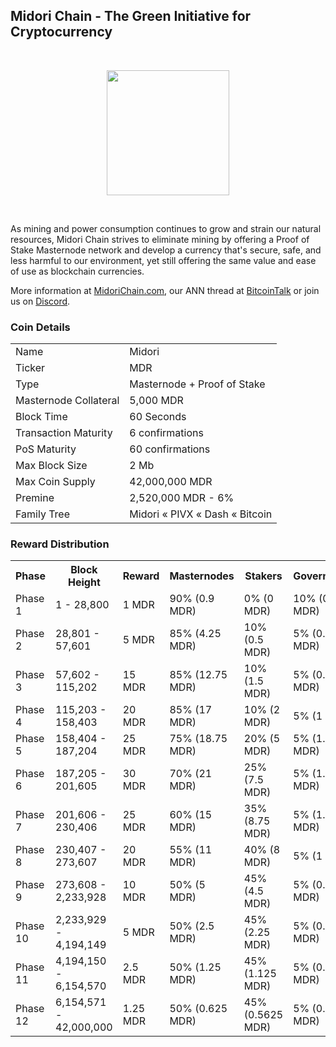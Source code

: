 ## Midori Chain - The Green Initiative for Cryptocurrency

&nbsp;
<p align="center">
  <img width="196" height="200" src="https://img1.wsimg.com/isteam/ip/22b590ac-4403-49c5-bad5-f4398da516f9/logo/71df5e1c-bd2c-4aae-bb94-f643700125b8.png/:/rs=h:200" />
</p>
&nbsp;

As mining and power consumption continues to grow and strain our natural resources, Midori Chain strives to eliminate mining by offering a Proof of Stake Masternode network and develop a currency that's secure, safe, and less harmful to our environment, yet still offering the same value and ease of use as blockchain currencies.

More information at [MidoriChain.com](https://midorichain.com/), our ANN thread at [BitcoinTalk](https://bitcointalk.org/index.php?topic=5049125) or join us on [Discord](https://discord.gg/FQdnZQm).



### Coin Details
<table>
<tr><td>Name</td><td>Midori</td></tr>
<tr><td>Ticker</td><td>MDR</td></tr>
<tr><td>Type</td><td>Masternode + Proof of Stake</td></tr>
<tr><td>Masternode Collateral</td><td>5,000 MDR</td></tr>
<tr><td>Block Time</td><td>60 Seconds</td></tr>
<tr><td>Transaction Maturity</td><td>6 confirmations</td></tr>
<tr><td>PoS Maturity</td><td>60 confirmations</td></tr>
<tr><td>Max Block Size</td><td>2 Mb</td></tr>
<tr><td>Max Coin Supply</td><td>42,000,000 MDR</td></tr>
<tr><td>Premine</td><td>2,520,000 MDR - 6%</td></tr>
<tr><td>Family Tree</td><td>Midori &laquo; PIVX &laquo; Dash &laquo; Bitcoin</td></tr>
</table>


### Reward Distribution

<table>
<th>Phase</th><th>Block Height</th><th>Reward</th><th>Masternodes</th><th>Stakers</th><th>Governance</th>
<tr><td>Phase 1</td><td>1 - 28,800</td><td>1 MDR</td><td>90% (0.9 MDR)</td><td>0% (0 MDR)</td><td>10% (0.1 MDR)</td></tr>
<tr><td>Phase 2</td><td>28,801 - 57,601</td><td>5 MDR</td><td>85% (4.25 MDR)</td><td>10% (0.5 MDR)</td><td>5% (0.25 MDR)</td></tr>
<tr><td>Phase 3</td><td>57,602 - 115,202</td><td>15 MDR</td><td>85% (12.75 MDR)</td><td>10% (1.5 MDR)</td><td>5% (0.75 MDR)</td></tr>
<tr><td>Phase 4</td><td>115,203 - 158,403</td><td>20 MDR</td><td>85% (17 MDR)</td><td>10% (2 MDR)</td><td>5% (1 MDR)</td></tr>
<tr><td>Phase 5</td><td>158,404 - 187,204</td><td>25 MDR</td><td>75% (18.75 MDR)</td><td>20% (5 MDR)</td><td>5% (1.25 MDR)</td></tr>
<tr><td>Phase 6</td><td>187,205 - 201,605</td><td>30 MDR</td><td>70% (21 MDR)</td><td>25% (7.5 MDR)</td><td>5% (1.5 MDR)</td></tr>
<tr><td>Phase 7</td><td>201,606 - 230,406</td><td>25 MDR</td><td>60% (15 MDR)</td><td>35% (8.75 MDR)</td><td>5% (1.25 MDR)</td></tr>
<tr><td>Phase 8</td><td>230,407 - 273,607</td><td>20 MDR</td><td>55% (11 MDR)</td><td>40% (8 MDR)</td><td>5% (1 MDR)</td></tr>
<tr><td>Phase 9</td><td>273,608 - 2,233,928</td><td>10 MDR</td><td>50% (5 MDR)</td><td>45% (4.5 MDR)</td><td>5% (0.5 MDR)</td></tr>
<tr><td>Phase 10</td><td>2,233,929 - 4,194,149</td><td>5 MDR</td><td>50% (2.5 MDR)</td><td>45% (2.25 MDR)</td><td>5% (0.25 MDR)</td></tr>
<tr><td>Phase 11</td><td>4,194,150 - 6,154,570</td><td>2.5 MDR</td><td>50% (1.25 MDR)</td><td>45% (1.125 MDR)</td><td>5% (0.125 MDR)</td></tr>
<tr><td>Phase 12</td><td>6,154,571 - 42,000,000</td><td>1.25 MDR</td><td>50% (0.625 MDR)</td><td>45% (0.5625 MDR)</td><td>5% (0.0625 MDR)</td></tr>
</table>
